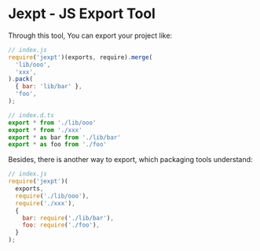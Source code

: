 # Jexpt - JS Export Tool

Through this tool, You can export your project like:

```javascript
// index.js
require('jexpt')(exports, require).merge(
  'lib/ooo',
  'xxx',
).pack(
  { bar: 'lib/bar' },
  'foo',
);
```

```typescript
// index.d.ts
export * from './lib/ooo'
export * from './xxx'
export * as bar from './lib/bar'
export * as foo from './foo'
```

Besides, there is another way to export, which packaging tools understand:

```javascript
// index.js
require('jexpt')(
  exports,
  require('./lib/ooo'),
  require('./xxx'),
  {
    bar: require('./lib/bar'),
    foo: require('./foo'),
  }
);
```
